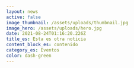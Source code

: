 ```yaml
---
layout: news
active: false
image_thumbnail: /assets/uploads/thumbnail.jpg
image_hero: /assets/uploads/hero.jpg
date: 2021-08-24T01:16:20.226Z
title_es: Esta es otra noticia
content_block_es: contenido
category_es: Eventos
color: dash-green
---
```

